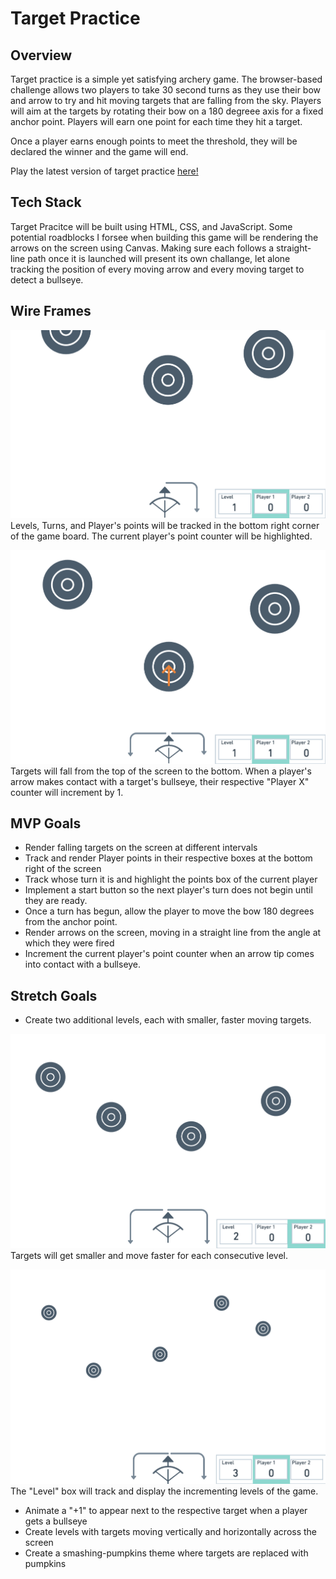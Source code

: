 # Target Practice
## Overview
Target practice is a simple yet satisfying archery game. The browser-based challenge allows two players to take 30 second turns as they use their bow and arrow to try and hit moving targets that are falling from the sky. Players will aim at the targets by rotating their bow on a 180 degreee axis for a fixed anchor point. Players will earn one point for each time they hit a target.

 Once a player earns enough points to meet the threshold, they will be declared the winner and the game will end.

Play the latest version of target practice [here!](https://dinosaur96m.github.io/Target-Practice-Game/)
## Tech Stack
Target Pracitce will be built using HTML, CSS, and JavaScript. Some potential roadblocks I forsee when building this game will be rendering the arrows on the screen using Canvas. Making sure each follows a straight-line path once it is launched will present its own challange, let alone tracking the position of every moving arrow and every moving target to detect a bullseye.
## Wire Frames
![frameOne](wireFrames/archery_frame1.png)
Levels, Turns, and Player's points will be tracked in the bottom right corner of the game board. The current player's point counter will be highlighted.

![frameTwo](wireFrames/archery_frame2.png)
Targets will fall from the top of the screen to the bottom. When a player's arrow makes contact with a target's bullseye, their respective "Player X" counter will increment by 1.



## MVP Goals
* Render falling targets on the screen at different intervals
* Track and render Player points in their respective boxes at the bottom right of the screen
* Track whose turn it is and highlight the points box of the current player
* Implement a start button so the next player's turn does not begin until they are ready.
* Once a turn has begun, allow the player to move the bow 180 degrees from the anchor point.
* Render arrows on the screen, moving in a straight line from the angle at which they were fired
* Increment the current player's point counter when an arrow tip comes into contact with a bullseye.


## Stretch Goals
* Create two additional levels, each with smaller, faster moving targets.

![frameThree](wireFrames/archery_frame3.png)
Targets will get smaller and move faster for each consecutive level.

![frameFour](wireFrames/archery_frame4.png)
The "Level" box will track and display the incrementing levels of the game.

* Animate a "+1" to appear next to the respective target when a player gets a bullseye
* Create levels with targets moving vertically and horizontally across the screen
* Create a smashing-pumpkins theme where targets are replaced with pumpkins


